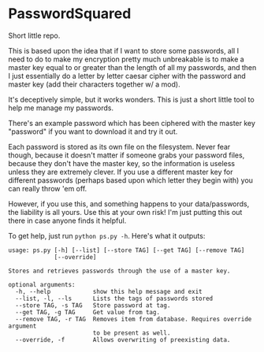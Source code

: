 # PasswordSquared
Short little repo.

This is based upon the idea that if I want to store some passwords, all I need to do to make my encryption pretty much unbreakable is to make a master key equal to or greater than the length of all my passwords, and then I just essentially do a letter by letter caesar cipher with the password and master key (add their characters together w/ a mod).

It's deceptively simple, but it works wonders. This is just a short little tool to help me manage my passwords.

There's an example password which has been ciphered with the master key "password" if you want to download it and try it out.

Each password is stored as its own file on the filesystem. Never fear though, because it doesn't matter if someone grabs your password files, because they don't have the master key, so the information is useless unless they are extremely clever. If you use a different master key for different passwords (perhaps based upon which letter they begin with) you can really throw 'em off.

However, if you use this, and something happens to your data/passwords, the liability is all yours. Use this at your own risk! I'm just putting this out there in case anyone finds it helpful.

To get help, just run `python ps.py -h`. Here's what it outputs:

```
usage: ps.py [-h] [--list] [--store TAG] [--get TAG] [--remove TAG]
             [--override]

Stores and retrieves passwords through the use of a master key.

optional arguments:
  -h, --help            show this help message and exit
  --list, -l, --ls      Lists the tags of passwords stored
  --store TAG, -s TAG   Store password at tag.
  --get TAG, -g TAG     Get value from tag.
  --remove TAG, -r TAG  Removes item from database. Requires override argument
                        to be present as well.
  --override, -f        Allows overwriting of preexisting data.
```
